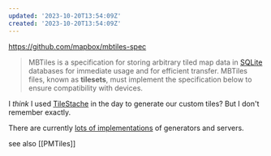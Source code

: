 ```yaml
---
updated: '2023-10-20T13:54:09Z'
created: '2023-10-20T13:54:09Z'
---
```

https://github.com/mapbox/mbtiles-spec

> MBTiles is a specification for storing arbitrary tiled map data in [SQLite](http://sqlite.org/) databases for immediate usage and for efficient transfer. MBTiles files, known as **tilesets**, must implement the specification below to ensure compatibility with devices.

I _think_ I used [TileStache](http://tilestache.org/) in the day to generate our custom tiles? But I don't remember exactly.

There are currently [lots of implementations](https://github.com/mapbox/mbtiles-spec/wiki/Implementations) of generators and servers.

see also [[PMTiles]]